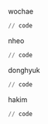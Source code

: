 
wochae
```py
// code
```
nheo
```py
// code
```
donghyuk
```py
// code
```
hakim
```py
// code
```
